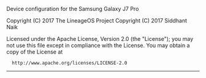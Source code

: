 Device configuration for the Samsung Galaxy J7 Pro

Copyright (C) 2017 The LineageOS Project
Copyright (C) 2017 Siddhant Naik

 Licensed under the Apache License, Version 2.0 (the "License");
 you may not use this file except in compliance with the License.
 You may obtain a copy of the License at

      http://www.apache.org/licenses/LICENSE-2.0

------------------------------------------------------------------

